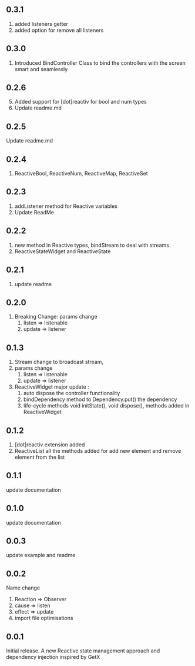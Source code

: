 ## 0.3.1
1. added listeners getter
2. added option for remove all listeners

## 0.3.0
1. Introduced BindController Class to bind the controllers with the screen smart and seamlessly

## 0.2.6
5. Added support for [dot]reactiv for bool and num types 
6. Update readme.md

## 0.2.5
Update readme.md

## 0.2.4
1. ReactiveBool, ReactiveNum, ReactiveMap, ReactiveSet

## 0.2.3
1. addListener method for Reactive variables
2. Update ReadMe

## 0.2.2
1. new method in Reactive types, bindStream to deal with streams
2. ReactiveStateWidget and ReactiveState

## 0.2.1
1. update readme

## 0.2.0
1. Breaking Change: params change
   1. listen => listenable
   2. update => listener

## 0.1.3
1. Stream change to broadcast stream,
2. params change
   1. listen => listenable
   2. update => listener
3. ReactiveWidget major update :
   1. auto dispose the controller functionality
   2. bindDependency method to Dependency.put() the dependency
   3. life-cycle methods void initState(), void dispose(), methods added in ReactiveWidget

## 0.1.2
1. [dot]reactiv extension added
2. ReactiveList all the methods added for add new element and remove element from the list

## 0.1.1
update documentation

## 0.1.0
update documentation

## 0.0.3
update example and readme

## 0.0.2
Name change
1. Reaction => Observer
2. cause => listen
3. effect => update
4. import file optimisations

## 0.0.1
Initial release.
A new Reactive state management approach and dependency injection  inspired by GetX
